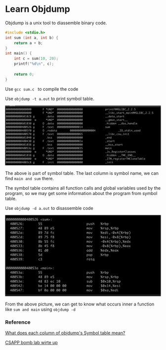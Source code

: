 
# Learn Objdump 

Objdump is a unix tool to diassemble binary code. 

```C
#include <stdio.h>
int sum (int a, int b) {
    return a + b;
}
int main() {
    int c = sum(10, 20);
    printf("%d\n", c);
 
    return 0;
}
```

Use `gcc sum.c ` to compile the code 

Use `objdump -t a.out` to print symbol table.

![](../image/ass-symbol-table.png)

The above is part of symbol table. The last column is symbol name, we can find `main and sum` there. 

The symbol table contains all function calls and global variables used by the program, so we may get some information about the program from symbol table. 

Use `objdump -d a.out` to disassemble code 

![](objdump-disassemble.png)

From the above picture, we can get to know what occurs inner a function like `sum and main` using `objdump -d`

### Reference 

[What does each column of objdump's Symbol table mean?](https://stackoverflow.com/questions/6666805/what-does-each-column-of-objdumps-symbol-table-mean)


[CSAPP bomb lab wirte up](http://csapp.cs.cmu.edu/3e/bomblab.pdf)
